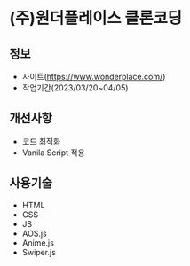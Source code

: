 # (주)원더플레이스 클론코딩

## 정보

- 사이트(https://www.wonderplace.com/)
- 작업기간(2023/03/20~04/05)

## 개선사항

- 코드 최적화
- Vanila Script 적용

## 사용기술

- HTML
- CSS
- JS
- AOS.js
- Anime.js
- Swiper.js
